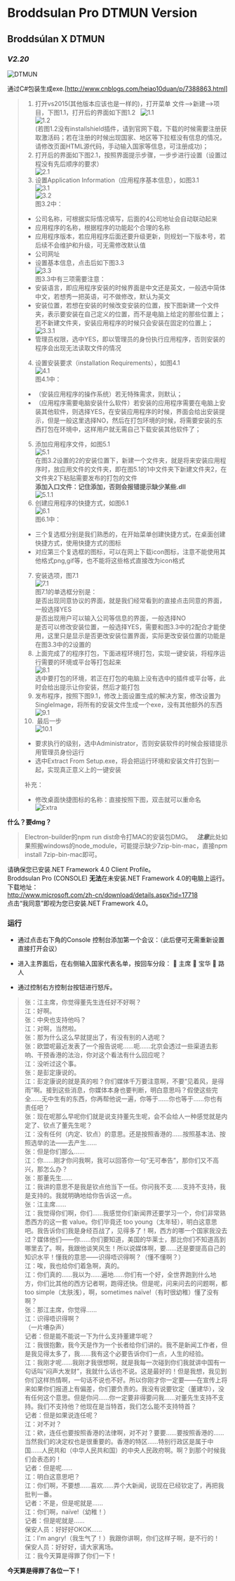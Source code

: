 # Broddsulan Pro DTMUN Version  
## Broddsúlan X DTMUN  
### *V2.20*  
![DTMUN](http://tva2.sinaimg.cn/crop.0.0.180.180.180/a034da3fjw1e8qgp5bmzyj2050050aa8.jpg)  

通过C#包装生成exe.[http://www.cnblogs.com/heiao10duan/p/7388863.html]
> 1.  打开vs2015(其他版本应该也是一样的)，打开菜单 文件——>新建——>项目，下图1.1，打开后的界面如下图1.2  
> ![1.1](http://images2017.cnblogs.com/blog/521465/201708/521465-20170818102749771-1932323087.png)  
> ![1.2](http://images2017.cnblogs.com/blog/521465/201708/521465-20170818103015381-1016719430.png)  
> (若图1.2没有installshield插件，请到官网下载，下载的时候需要注册获取激活码；若在注册的时候出现国家、地区等下拉框没有信息的情况，请修改页面HTML源代码，手动输入国家等信息，可注册成功)；  
> 2.  打开后的界面如下图2.1，按照界面提示步骤，一步步进行设置（设置过程没有先后顺序的要求）  
> ![2.1](http://images2017.cnblogs.com/blog/521465/201708/521465-20170818104159881-160520664.png)  
> 3.  设置Application Information（应用程序基本信息），如图3.1  
> ![3.1](http://images2017.cnblogs.com/blog/521465/201708/521465-20170818104422834-1443787840.png)  
> ![3.2](http://images2017.cnblogs.com/blog/521465/201708/521465-20170818105256662-396695937.png)  
> 图3.2中：  
> +  公司名称，可根据实际情况填写，后面的4公司地址会自动联动起来  
> +  应用程序的名称，根据程序的功能起个合理的名称  
> +  应用程序版本，若应用程序后面还要升级更新，则规划一下版本号，若后续不会维护和升级，可无需修改默认值  
> +  公司网址  
> +  设置基本信息，点击后如下图3.3  
> ![3.3](http://images2017.cnblogs.com/blog/521465/201708/521465-20170818105503865-387567157.png)  
> 图3.3中有三项需要注意：  
> +  安装语言，即应用程序安装的时候界面是中文还是英文，一般选中简体中文，若想秀一把英语，可不做修改，默认为英文  
> +  安装位置，若想在安装的时候改变安装的位置，按下图新建一个文件夹，表示要安装在自己定义的位置，而不是电脑上给定的那些位置上；若不新建文件夹，安装应用程序的时候只会安装在固定的位置上；  
> ![3.3.1](http://images2017.cnblogs.com/blog/521465/201708/521465-20170818105918475-1761919787.png)  
> +  管理员权限，选中YES，即以管理员的身份执行应用程序，否则安装的程序会出现无法读取文件的情况  
> 4.  设置安装要求（installation Requirements），如图4.1  
> ![4.1](http://images2017.cnblogs.com/blog/521465/201708/521465-20170818110507318-1409689427.png)  
>  图4.1中：  
> +  （安装应用程序的操作系统）若无特殊需求，则默认；  
> +  （应用程序需要电脑安装什么软件）若安装的应用程序需要在电脑上安装其他软件，则选择YES，在安装应用程序的时候，界面会给出安装提示，但是一般这里选择NO，然后在打包环境的时候，将需要安装的东西打包在环境中，这样用户就无需自己下载安装其他软件了；  
> 5.  添加应用程序文件，如图5.1  
> ![5.1](http://images2017.cnblogs.com/blog/521465/201708/521465-20170818111615115-1333667079.png)  
> 在图3.2设置的2的安装位置下，新建一个文件夹，就是将来安装应用程序时，放应用文件的文件夹，即在图5.1的1中文件夹下新建文件夹2，在文件夹2下粘贴需要发布的打包的文件  
> **添加入口文件：记住添加，否则会报错提示缺少某些.dll**  
> ![5.1.1](http://images2017.cnblogs.com/blog/521465/201708/521465-20170824132651293-1918221648.png)  
> 6.  创建应用程序的快捷方式，如图6.1  
> ![6.1](http://images2017.cnblogs.com/blog/521465/201708/521465-20170818112116053-1876068676.png)  
> 图6.1中：  
> +  三个复选框分别是我们熟悉的，在开始菜单创建快捷方式，在桌面创建快捷方式，使用快捷方式的图标  
> +  对应第三个复选框的图标，可以在网上下载icon图标，注意不能使用其他格式png,gif等，也不能将这些格式直接改为icon格式  
> 7.  安装选项，图7.1  
> ![7.1](http://images2017.cnblogs.com/blog/521465/201708/521465-20170818112541881-155441879.png)  
> 图7.1的单选框分别是：  
> 是否出现同意协议的界面，就是我们经常看到的直接点击同意的界面，一般选择YES  
> 是否出现用户可以输入公司等信息的界面，一般选择NO  
> 是否可以修改安装位置，一般选择YES，需要和图3.3中的2配合才能使用，这里只是显示是否更改安装位置界面，实际更改安装位置的功能是在图3.3中的2设置的  
> 8.  上面完成了的程序打包，下面进程环境打包，实现一键安装，将程序运行需要的环境或平台等打包起来  
> ![8.1](http://images2017.cnblogs.com/blog/521465/201708/521465-20170818114024928-1050131613.png)  
> 选中要打包的环境，若正在打包的电脑上没有选中的插件或平台等，此时会给出提示让你安装，然后才能打包  
> 9.  发布程序，按照下图9.1，修改上面设置生成的解决方案，修改设置为SingleImage，将所有的安装文件生成一个exe，没有其他额外的东西  
> ![9.1](http://images2017.cnblogs.com/blog/521465/201708/521465-20170818113524756-745467434.png)  
> 10.  最后一步  
> ![10.1](http://images2017.cnblogs.com/blog/521465/201708/521465-20170818114751678-1821006901.png)  
> +  要求执行的级别，选中Administrator，否则安装软件的时候会报错提示用管理员身份运行  
> +  选中Extract From Setup.exe，将会把运行环境和安装文件打包到一起，实现真正意义上的一键安装  
>   
>  补充：  
> +  修改桌面快捷图标的名称：直接按照下图，双击就可以重命名  
> ![Extra](http://images2017.cnblogs.com/blog/521465/201708/521465-20170824132132511-1917015155.png)  
  
**什么？要dmg？**  
> Electron-builder的npm run dist命令打MAC的安装包DMG。  
> ***注意***此处如果照搬windows的node_module，可能提示缺少7zip-bin-mac，直接npm install 7zip-bin-mac即可。



请确保您已安装.NET Framework 4.0 Client Profile。  
Broddsulan Pro (CONSOLE) **无法**在未安装.NET Framework 4.0的电脑上运行。  
下载地址：  
http://www.microsoft.com/zh-cn/download/details.aspx?id=17718  
点击“我同意”即视为您已安装.NET Framework 4.0。

### 运行
+  通过点击右下角的Console 控制台添加第一个会议：（此后便可无需重新设置直接打开会议）
+  进入主界面后，在右侧输入国家代表名单，按回车分段：
 主席
 宝华
 路人

+  通过控制右方控制台按钮进行怒斥。

> 张：江主席，你觉得董先生连任好不好啊？  
> 江：好啊。  
> 张：中央也支持他吗？  
> 江：对啊，当然啦。  
> 张：那为什么这么早就提出了，有没有别的人选呢？  
> 张：欧盟呢最近发表了一个报告说呢……呃……北京会透过一些渠道去影响、干预香港的法治，你对这个看法有什么回应呢？  
> 江：没听过这个事。  
> 张：是彭定康说的。  
> 江：彭定康说的就是真的啦？你们媒体千万要注意啊，不要“见着风，是得雨”啊。接到这些消息，你媒体本身也要判断，明白意思吗？假使这些完全……无中生有的东西，你再帮他说一遍，你等于……你也等于……你也有责任吧？  
> 张：现在呢那么早呢你们就是说支持董先生呢，会不会给人一种感觉就是内定了、钦点了董先生呢？  
> 江：没有任何（内定、钦点）的意思。还是按照香港的……按照基本法、按照选举的法——去产生……  
> 张：但是你们那么……  
> 江：你……刚才你问我啊，我可以回答你一句“无可奉告”，那你们又不高兴，那怎么办？  
> 张：那董先生……  
> 江：我讲的意思不是我是钦点他当下一任。你问我不支……支持不支持，我是支持的。我就明确地给你告诉这一点。  
> 张：江主席……  
> 江：我觉得你们啊，你们……我感觉你们新闻界还要学习一个，你们非常熟悉西方的这一套 value。你们毕竟还 too young（太年轻），明白这意思吧。我告诉你们我是身经百战了，见得多了！啊，西方的哪一个国家我没去过？媒体他们——你……你们要知道，美国的华莱士，那比你们不知道高到哪里去了。啊，我跟他谈笑风生！所以说媒体啊，要……还是要提高自己的知识水平！懂我的意思——识得唔识得啊？（懂不懂啊？）  
> 江：唉，我也给你们着急啊，真的。  
> 江：你们真的……我以为……遍地……你们有一个好，全世界跑到什么地方，你们比其他的西方记者啊，跑得还快。但是呢，问来问去的问题啊，都 too simple（太肤浅），啊，sometimes naïve!（有时很幼稚）懂了没有啊？  
> 张：那江主席，你觉得……  
> 江：识得唔识得啊？  
> （一片嘈杂声）  
> 记者：但是能不能说一下为什么支持董建华呢？  
> 江：我很抱歉，我今天是作为一个长者给你们讲的。我不是新闻工作者，但是我见得太多了，我……我有这个必要告诉你们一点，人生的经验。  
> 江：我刚才呢……我刚才我很想啊，就是我每一次碰到你们我就讲中国有一句话叫“闷声大发财”，我就什么话也不说。这是最好的！但是我想，我见到你们这样热情啊，一句话不说也不好。所以你刚才你一定要——在宣传上将来如果你们报道上有偏差，你们要负责的。我没有说要钦定（董建华），没有任何这个意思。但是你问……你一定要非得要问我……对董先生支持不支持。我们不支持他？他现在是当特首，我们怎么能不支持特首？  
> 记者：但是如果说连任呢？  
> 江：对不对？  
> 江：欸，连任也要按照香港的法律啊，对不对？要要……要按照香港的……当然我们的决定权也是很重要的。香港的特区……特别行政区是属于中国……人民共和（中华人民共和国）的中央人民政府啊。啊？到那个时候我们会表态的！  
> 记者：但是呢……  
> 江：明白这意思吧？  
> 江：你们啊，不要想……喜欢……弄个大新闻，说现在已经钦定了，再把我批判一番。  
> 记者：不是，但是呢就是……  
> 江：你们啊，naïve!（幼稚！）  
> 记者：但是呢就是……  
> 保安人员：好好好OKOK……  
> 江：I'm angry!（我生气了！）我跟你讲啊，你们这样子啊，是不行的！  
> 保安人员：好好好，请大家离场。  
> 江：我今天算是得罪了你们一下！  
  
**今天算是得罪了各位一下！**

